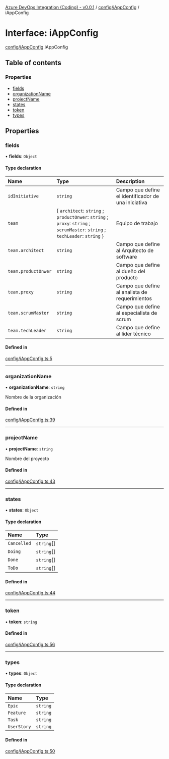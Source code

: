 [Azure DevOps Integration (Coding) - v0.0.1](../README.md) / [config/iAppConfig](../modules/config_iAppConfig.md) / iAppConfig

# Interface: iAppConfig

[config/iAppConfig](../modules/config_iAppConfig.md).iAppConfig

## Table of contents

### Properties

- [fields](config_iAppConfig.iAppConfig.md#fields)
- [organizationName](config_iAppConfig.iAppConfig.md#organizationname)
- [projectName](config_iAppConfig.iAppConfig.md#projectname)
- [states](config_iAppConfig.iAppConfig.md#states)
- [token](config_iAppConfig.iAppConfig.md#token)
- [types](config_iAppConfig.iAppConfig.md#types)

## Properties

### fields

• **fields**: `Object`

#### Type declaration

| Name | Type | Description |
| :------ | :------ | :------ |
| `idInitiative` | `string` | Campo que define el identificador de una iniciativa |
| `team` | { `architect`: `string` ; `productOnwer`: `string` ; `proxy`: `string` ; `scrumMaster`: `string` ; `techLeader`: `string`  } | Equipo de trabajo |
| `team.architect` | `string` | Campo que define al Arquitecto de software |
| `team.productOnwer` | `string` | Campo que define al dueño del producto |
| `team.proxy` | `string` | Campo que define al analista de requerimientos |
| `team.scrumMaster` | `string` | Campo que define al especialista de scrum |
| `team.techLeader` | `string` | Campo que define al líder técnico |

#### Defined in

[config/iAppConfig.ts:5](https://github.com/jeysgar1/azure-devops-api-kms/blob/9e6388c/src/config/iAppConfig.ts#L5)

___

### organizationName

• **organizationName**: `string`

Nombre de la organización

#### Defined in

[config/iAppConfig.ts:39](https://github.com/jeysgar1/azure-devops-api-kms/blob/9e6388c/src/config/iAppConfig.ts#L39)

___

### projectName

• **projectName**: `string`

Nombre del proyecto

#### Defined in

[config/iAppConfig.ts:43](https://github.com/jeysgar1/azure-devops-api-kms/blob/9e6388c/src/config/iAppConfig.ts#L43)

___

### states

• **states**: `Object`

#### Type declaration

| Name | Type |
| :------ | :------ |
| `Cancelled` | `string`[] |
| `Doing` | `string`[] |
| `Done` | `string`[] |
| `ToDo` | `string`[] |

#### Defined in

[config/iAppConfig.ts:44](https://github.com/jeysgar1/azure-devops-api-kms/blob/9e6388c/src/config/iAppConfig.ts#L44)

___

### token

• **token**: `string`

#### Defined in

[config/iAppConfig.ts:56](https://github.com/jeysgar1/azure-devops-api-kms/blob/9e6388c/src/config/iAppConfig.ts#L56)

___

### types

• **types**: `Object`

#### Type declaration

| Name | Type |
| :------ | :------ |
| `Epic` | `string` |
| `Feature` | `string` |
| `Task` | `string` |
| `UserStory` | `string` |

#### Defined in

[config/iAppConfig.ts:50](https://github.com/jeysgar1/azure-devops-api-kms/blob/9e6388c/src/config/iAppConfig.ts#L50)
